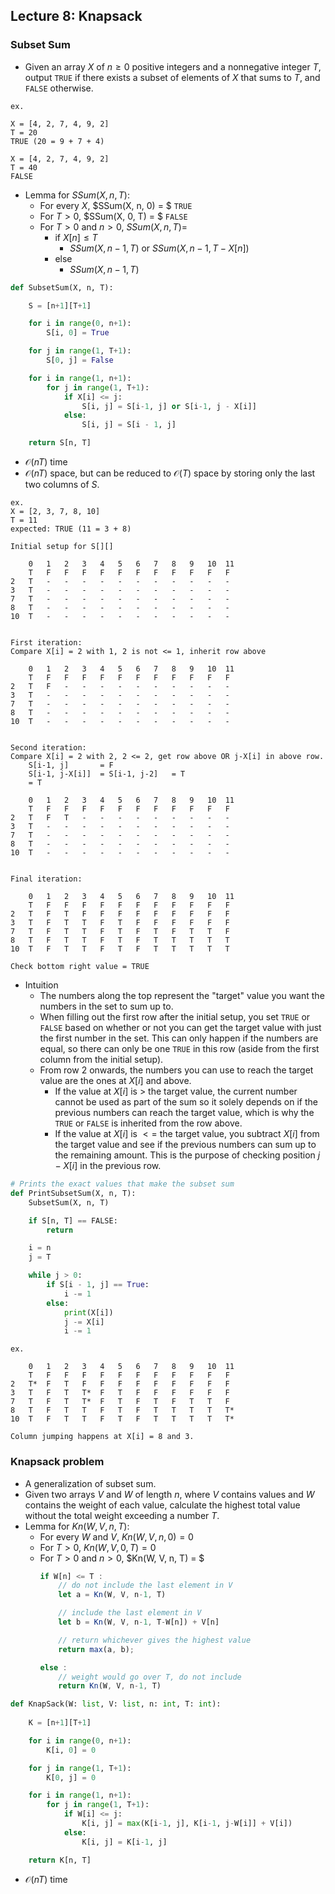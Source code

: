## Lecture 8: Knapsack

### Subset Sum
- Given an array $X$ of $n \geq 0$ positive integers and a nonnegative integer $T$, output `TRUE` if there exists a subset of elements of $X$ that sums to $T$, and `FALSE` otherwise.
```
ex.

X = [4, 2, 7, 4, 9, 2]
T = 20
TRUE (20 = 9 + 7 + 4)

X = [4, 2, 7, 4, 9, 2]
T = 40
FALSE
```
- Lemma for $SSum(X, n, T)$:
    - For every $X$, $SSum(X, n, 0) = $ `TRUE`
    - For $T > 0$, $SSum(X, 0, T) = $ `FALSE`
    - For $T > 0$ and $n > 0$, $SSum(X, n, T) =$
        - if $X[n] \leq T$
            - $SSum(X, n-1, T)$ or $SSum(X, n-1, T-X[n])$
        - else
            - $SSum(X, n-1, T)$

```py
def SubsetSum(X, n, T):

    S = [n+1][T+1]

    for i in range(0, n+1):
        S[i, 0] = True

    for j in range(1, T+1):
        S[0, j] = False

    for i in range(1, n+1):
        for j in range(1, T+1):
            if X[i] <= j:
                S[i, j] = S[i-1, j] or S[i-1, j - X[i]]
            else:
                S[i, j] = S[i - 1, j]

    return S[n, T]
```
- $\mathcal{O}(nT)$ time
- $\mathcal{O}(nT)$ space, but can be reduced to $\mathcal{O}(T)$ space by storing only the last two columns of $S$.

```
ex.
X = [2, 3, 7, 8, 10]
T = 11
expected: TRUE (11 = 3 + 8)

Initial setup for S[][]

    0   1   2   3   4   5   6   7   8   9   10  11
    T   F   F   F   F   F   F   F   F   F   F   F
2   T   -   -   -   -   -   -   -   -   -   -   -
3   T   -   -   -   -   -   -   -   -   -   -   -
7   T   -   -   -   -   -   -   -   -   -   -   -
8   T   -   -   -   -   -   -   -   -   -   -   -
10  T   -   -   -   -   -   -   -   -   -   -   -


First iteration:
Compare X[i] = 2 with 1, 2 is not <= 1, inherit row above

    0   1   2   3   4   5   6   7   8   9   10  11
    T   F   F   F   F   F   F   F   F   F   F   F
2   T   F   -   -   -   -   -   -   -   -   -   -
3   T   -   -   -   -   -   -   -   -   -   -   -
7   T   -   -   -   -   -   -   -   -   -   -   -
8   T   -   -   -   -   -   -   -   -   -   -   -
10  T   -   -   -   -   -   -   -   -   -   -   -


Second iteration:
Compare X[i] = 2 with 2, 2 <= 2, get row above OR j-X[i] in above row.
    S[i-1, j]       = F
    S[i-1, j-X[i]]  = S[i-1, j-2]   = T
    = T

    0   1   2   3   4   5   6   7   8   9   10  11
    T   F   F   F   F   F   F   F   F   F   F   F
2   T   F   T   -   -   -   -   -   -   -   -   -
3   T   -   -   -   -   -   -   -   -   -   -   -
7   T   -   -   -   -   -   -   -   -   -   -   -
8   T   -   -   -   -   -   -   -   -   -   -   -
10  T   -   -   -   -   -   -   -   -   -   -   -


Final iteration:

    0   1   2   3   4   5   6   7   8   9   10  11
    T   F   F   F   F   F   F   F   F   F   F   F
2   T   F   T   F   F   F   F   F   F   F   F   F
3   T   F   T   T   F   T   F   F   F   F   F   F
7   T   F   T   T   F   T   F   T   F   T   T   F
8   T   F   T   T   F   T   F   T   T   T   T   T
10  T   F   T   T   F   T   F   T   T   T   T   T

Check bottom right value = TRUE
```
- Intuition
    - The numbers along the top represent the "target" value you want the numbers in the set to sum up to.
    - When filling out the first row after the initial setup, you set `TRUE` or `FALSE` based on whether or not you can get the target value with just the first number in the set. This can only happen if the numbers are equal, so there can only be one `TRUE` in this row (aside from the first column from the initial setup).
    - From row 2 onwards, the numbers you can use to reach the target value are the ones at $X[i]$ and above.
        - If the value at $X[i]$ is $>$ the target value, the current number cannot be used as part of the sum so it solely depends on if the previous numbers can reach the target value, which is why the `TRUE` or `FALSE` is inherited from the row above.
        - If the value at $X[i]$ is $<=$ the target value, you subtract $X[i]$ from the target value and see if the previous numbers can sum up to the remaining amount. This is the purpose of checking position $j - X[i]$ in the previous row.

```py
# Prints the exact values that make the subset sum
def PrintSubsetSum(X, n, T):
    SubsetSum(X, n, T)

    if S[n, T] == FALSE:
        return

    i = n
    j = T

    while j > 0:
        if S[i - 1, j] == True:
            i -= 1
        else:
            print(X[i])
            j -= X[i]
            i -= 1
```
```
ex.

    0   1   2   3   4   5   6   7   8   9   10  11
    T   F   F   F   F   F   F   F   F   F   F   F
2   T*  F   T   F   F   F   F   F   F   F   F   F
3   T   F   T   T*  F   T   F   F   F   F   F   F
7   T   F   T   T*  F   T   F   T   F   T   T   F
8   T   F   T   T   F   T   F   T   T   T   T   T*
10  T   F   T   T   F   T   F   T   T   T   T   T*

Column jumping happens at X[i] = 8 and 3.
```

### Knapsack problem
- A generalization of subset sum.
- Given two arrays $V$ and $W$ of length $n$, where $V$ contains values and $W$ contains the weight of each value, calculate the highest total value without the total weight exceeding a number $T$.
- Lemma for $Kn(W, V, n, T)$:
    - For every $W$ and $V$, $Kn(W, V, n, 0) = 0$
    - For $T > 0$, $Kn(W, V, 0, T) = 0$
    - For $T > 0$ and $n > 0$, $Kn(W, V, n, T) = $
        ```js
        if W[n] <= T :
            // do not include the last element in V
            let a = Kn(W, V, n-1, T)

            // include the last element in V
            let b = Kn(W, V, n-1, T-W[n]) + V[n]

            // return whichever gives the highest value
            return max(a, b);
        
        else :
            // weight would go over T, do not include
            return Kn(W, V, n-1, T)
        ```
```py
def KnapSack(W: list, V: list, n: int, T: int):
    
    K = [n+1][T+1]

    for i in range(0, n+1):
        K[i, 0] = 0

    for j in range(1, T+1):
        K[0, j] = 0

    for i in range(1, n+1):
        for j in range(1, T+1):
            if W[i] <= j:
                K[i, j] = max(K[i-1, j], K[i-1, j-W[i]] + V[i])
            else:
                K[i, j] = K[i-1, j]

    return K[n, T]
```
- $\mathcal{O}(nT)$ time